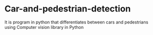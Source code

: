 # Car-and-pedestrian-detection
It is program in python that differentiates between cars and pedestrians using Computer vision library in Python
